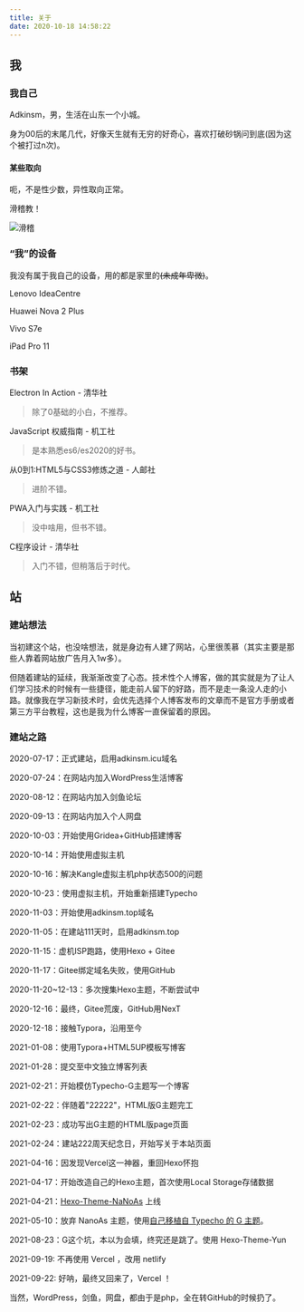 ```yaml
---
title: 关于
date: 2020-10-18 14:58:22
---
```

## 我

### 我自己

Adkinsm，男，生活在山东一个小城。

身为00后的末尾几代，好像天生就有无穷的好奇心，喜欢打破砂锅问到底(因为这个被打过n次)。

#### 某些取向

呃，不是性少数，异性取向正常。

滑稽教！

![滑稽](https://pic2.zhimg.com/80/v2-8f668c5cff9ee0fa0c626e3d0b89fa61_720w.jpg)

### “我”的设备

我没有属于我自己的设备，用的都是家里的~~(未成年卑微)~~。

Lenovo IdeaCentre

Huawei Nova 2 Plus

Vivo S7e

iPad Pro 11

### 书架

Electron In Action - 清华社

> 除了0基础的小白，不推荐。

JavaScript 权威指南 - 机工社

> 是本熟悉es6/es2020的好书。

从0到1:HTML5与CSS3修炼之道 - 人邮社

> 进阶不错。

PWA入门与实践 - 机工社

> 没中啥用，但书不错。

C程序设计 - 清华社

> 入门不错，但稍落后于时代。

## 站

### 建站想法

当初建这个站，也没啥想法，就是身边有人建了网站，心里很羡慕（其实主要是那些人靠着网站放广告月入1w多）。

但随着建站的延续，我渐渐改变了心态。技术性个人博客，做的其实就是为了让人们学习技术的时候有一些捷径，能走前人留下的好路，而不是走一条没人走的小路。就像我在学习新技术时，会优先选择个人博客发布的文章而不是官方手册或者第三方平台教程，这也是我为什么博客一直保留着的原因。

### 建站之路

2020-07-17：正式建站，启用adkinsm.icu域名

2020-07-24：在网站内加入WordPress生活博客

2020-08-12：在网站内加入剑鱼论坛

2020-09-13：在网站内加入个人网盘

2020-10-03：开始使用Gridea+GitHub搭建博客

2020-10-14：开始使用虚拟主机

2020-10-16：解决Kangle虚拟主机php状态500的问题

2020-10-23：使用虚拟主机，开始重新搭建Typecho

2020-11-03：开始使用adkinsm.top域名

2020-11-05：在建站111天时，启用adkinsm.top

2020-11-15：虚机ISP跑路，使用Hexo + Gitee

2020-11-17：Gitee绑定域名失败，使用GitHub

2020-11-20~12-13：多次搜集Hexo主题，不断尝试中

2020-12-16：最终，Gitee荒废，GitHub用NexT

2020-12-18：接触Typora，沿用至今

2021-01-08：使用Typora+HTML5UP模板写博客

2021-01-28：提交至中文独立博客列表

2021-02-21：开始模仿Typecho-G主题写一个博客

2021-02-22：伴随着"22222"，HTML版G主题完工

2021-02-23：成功写出G主题的HTML版page页面

2021-02-24：建站222周天纪念日，开始写关于本站页面

2021-04-16：因发现Vercel这一神器，重回Hexo怀抱

2021-04-17：开始改造自己的Hexo主题，首次使用Local Storage存储数据

2021-04-21：[Hexo-Theme-NaNoAs](https://github.com/adkinsm2020/hexo-theme-nanoas/) 上线

2021-05-10：放弃 NanoAs 主题，使用[自己移植自 Typecho 的 G 主题](https://github.com/adkinsm2020/hexo-theme-g/)。

2021-08-23：G这个坑，本以为会填，终究还是跳了。使用 Hexo-Theme-Yun

2021-09-19:  不再使用 Vercel ，改用 netlify

2021-09-22: 好呐，最终又回来了，Vercel ！

当然，WordPress，剑鱼，网盘，都由于是php，全在转GitHub的时候扔了。
